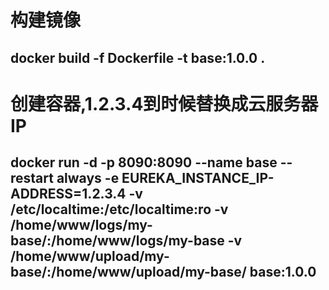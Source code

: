# 构建镜像
## docker build -f Dockerfile -t base:1.0.0 .
# 创建容器,1.2.3.4到时候替换成云服务器IP
## docker run -d -p 8090:8090 --name base --restart always -e EUREKA_INSTANCE_IP-ADDRESS=1.2.3.4 -v /etc/localtime:/etc/localtime:ro -v /home/www/logs/my-base/:/home/www/logs/my-base -v /home/www/upload/my-base/:/home/www/upload/my-base/ base:1.0.0

